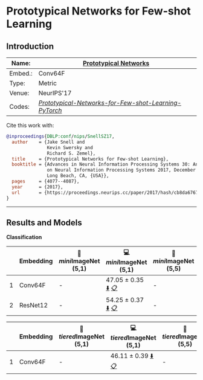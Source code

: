 # Prototypical Networks for Few-shot Learning
## Introduction
| Name:    | [Prototypical Networks](https://arxiv.org/abs/1703.05175)  |
|----------|-------------------------------|
| Embed.:  | Conv64F |
| Type:    | Metric       |
| Venue:   | NeurIPS'17                      |
| Codes:   | [*Prototypical-Networks-for-Few-shot-Learning-PyTorch*](https://github.com/orobix/Prototypical-Networks-for-Few-shot-Learning-PyTorch) |

Cite this work with:
```bibtex
@inproceedings{DBLP:conf/nips/SnellSZ17,
  author    = {Jake Snell and
               Kevin Swersky and
               Richard S. Zemel},
  title     = {Prototypical Networks for Few-shot Learning},
  booktitle = {Advances in Neural Information Processing Systems 30: Annual Conference
               on Neural Information Processing Systems 2017, December 4-9, 2017,
               Long Beach, CA, {USA}},
  pages     = {4077--4087},
  year      = {2017},
  url       = {https://proceedings.neurips.cc/paper/2017/hash/cb8da6767461f2812ae4290eac7cbc42-Abstract.html}
}
```
---
## Results and Models

**Classification**

|   | Embedding | :book: *mini*ImageNet (5,1) | :computer: *mini*ImageNet (5,1) | :book:*mini*ImageNet (5,5) | :computer: *mini*ImageNet (5,5) | :memo: Comments  |
|---|-----------|--------------------|--------------------|--------------------|--------------------|---|
| 1 | Conv64F | - | 47.05 ± 0.35 [:arrow_down:](https://drive.google.com/drive/folders/1OjobWtwiGbH9kkI7Zzh2tg5Y0Eh8O3zM?usp=sharing) [:clipboard:](./ProtoNet-miniImageNet-Conv64F-5-1-Table2.yaml) | - | 68.56 ± 0.16 [:arrow_down:](https://drive.google.com/drive/folders/1kekt2wiecx4TVgKiDCAiXM-cBfrQ3YC3?usp=sharing) [:clipboard:](./ProtoNet-miniImageNet-Conv64F-5-5-Table2.yaml) | Table.2 |
| 2 | ResNet12 | - | 54.25 ± 0.37 [:arrow_down:](https://drive.google.com/drive/folders/1N1BjE8yl6f1Hz9LcgzuvND4sawQebQef?usp=sharing) [:clipboard:](./ProtoNet-miniImageNet--ravi-resnet12-5-1-Table2.yaml) | - | 74.65 ± 0.29 [:arrow_down:](https://drive.google.com/drive/folders/1fxPcT_QYI2dYAH0rR-bApeq4XmRnd3WY?usp=sharing) [:clipboard:](./ProtoNet-miniImageNet--ravi-resnet12-5-5-Table2.yaml) | Table.2 |



|   | Embedding | :book: *tiered*ImageNet (5,1) | :computer: *tiered*ImageNet (5,1) | :book:*tiered*ImageNet (5,5) | :computer: *tiered*ImageNet (5,5) | :memo: Comments  |
|---|-----------|--------------------|--------------------|--------------------|--------------------|---|
| 1 | Conv64F | - | 46.11 ± 0.39 [:arrow_down:](https://drive.google.com/drive/folders/1GSs680y1hMixEbz6HWCZjRqs7SxKIQEF?usp=sharing) [:clipboard:](./ProtoNet-tiered_imagenet-Conv64F-5-1-Table2.yaml) | - | 70.07 ± 0.34 [:arrow_down:](https://drive.google.com/drive/folders/1AjeIFPB2K5W93lYrU2iulTX2MKxTogd_?usp=sharing) [:clipboard:](./ProtoNet-tiered_imagenet-Conv64F-5-5-Table2.yaml) | Table.2 |
